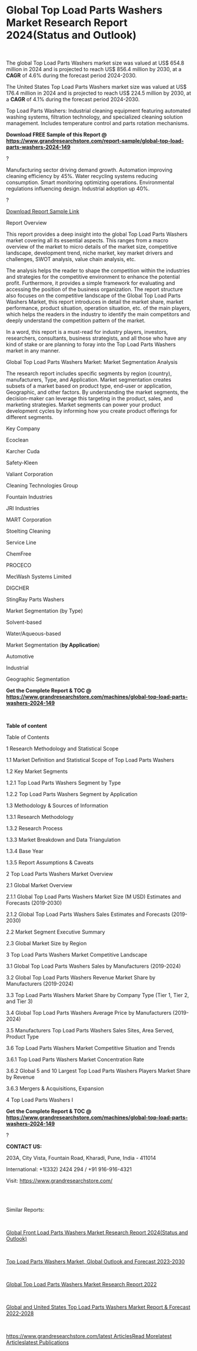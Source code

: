 <h1>Global Top Load Parts Washers Market Research Report 2024(Status and Outlook)</h1><br/><p>The global Top Load Parts Washers market size was valued at US$ 654.8 million in 2024 and is projected to reach US$ 856.4 million by 2030, at a <strong>CAGR</strong> of 4.6% during the forecast period 2024-2030.</p>
 
 
 
 <p>The United States Top Load Parts Washers market size was valued at US$ 176.4 million in 2024 and is projected to reach US$ 224.5 million by 2030, at a <strong>CAGR</strong> of 4.1% during the forecast period 2024-2030.</p>
 
 
 
 <p>Top Load Parts Washers: Industrial cleaning equipment featuring automated washing systems, filtration technology, and specialized cleaning solution management. Includes temperature control and parts rotation mechanisms.</p>
 
 
 
 <div><b>Download FREE Sample of this Report @ <a href="https://www.grandresearchstore.com/report-sample/global-top-load-parts-washers-2024-149">https://www.grandresearchstore.com/report-sample/global-top-load-parts-washers-2024-149</a></b></div>
 
 
 
 <p>? </p>
 
 
 
 <p>Manufacturing sector driving demand growth. Automation improving cleaning efficiency by 45%. Water recycling systems reducing consumption. Smart monitoring optimizing operations. Environmental regulations influencing design. Industrial adoption up 40%.</p>
 
 
 
 <p>? </p>
 
 
 
 <p><a href="https://www.grandresearchstore.com/mr-admin/report-sample/global-top-load-parts-washers-2024-149">Download Report Sample Link</a></p>
 
 
 
 <p>Report Overview</p>
 
 
 
 <p>This report provides a deep insight into the global Top Load Parts Washers market covering all its essential aspects. This ranges from a macro overview of the market to micro details of the market size, competitive landscape, development trend, niche market, key market drivers and challenges, SWOT analysis, value chain analysis, etc.</p>
 
 
 
 <p>The analysis helps the reader to shape the competition within the industries and strategies for the competitive environment to enhance the potential profit. Furthermore, it provides a simple framework for evaluating and accessing the position of the business organization. The report structure also focuses on the competitive landscape of the Global Top Load Parts Washers Market, this report introduces in detail the market share, market performance, product situation, operation situation, etc. of the main players, which helps the readers in the industry to identify the main competitors and deeply understand the competition pattern of the market.</p>
 
 
 
 <p>In a word, this report is a must-read for industry players, investors, researchers, consultants, business strategists, and all those who have any kind of stake or are planning to foray into the Top Load Parts Washers market in any manner.</p>
 
 
 
 <p>Global Top Load Parts Washers Market: Market Segmentation Analysis</p>
 
 
 
 <p>The research report includes specific segments by region (country), manufacturers, Type, and Application. Market segmentation creates subsets of a market based on product type, end-user or application, Geographic, and other factors. By understanding the market segments, the decision-maker can leverage this targeting in the product, sales, and marketing strategies. Market segments can power your product development cycles by informing how you create product offerings for different segments.</p>
 
 
 
 <p>Key Company</p>
 
 
 
 <p>Ecoclean</p>
 
 
 
 <p>Karcher Cuda</p>
 
 
 
 <p>Safety-Kleen</p>
 
 
 
 <p>Valiant Corporation</p>
 
 
 
 <p>Cleaning Technologies Group</p>
 
 
 
 <p>Fountain Industries</p>
 
 
 
 <p>JRI Industries</p>
 
 
 
 <p>MART Corporation</p>
 
 
 
 <p>Stoelting Cleaning</p>
 
 
 
 <p>Service Line</p>
 
 
 
 <p>ChemFree</p>
 
 
 
 <p>PROCECO</p>
 
 
 
 <p>MecWash Systems Limited</p>
 
 
 
 <p>DIGCHER</p>
 
 
 
 <p>StingRay Parts Washers</p>
 
 
 
 <p>Market Segmentation (by Type)</p>
 
 
 
 <p>Solvent-based</p>
 
 
 
 <p>Water/Aqueous-based</p>
 
 
 
 <p>Market Segmentation (<strong>by Application</strong>)</p>
 
 
 
 <p>Automotive</p>
 
 
 
 <p>Industrial</p>
 
 
 
 <p>Geographic Segmentation</p>
 
 
 
 <div><b>Get the Complete Report & TOC @ <a href="https://www.grandresearchstore.com/machines/global-top-load-parts-washers-2024-149">https://www.grandresearchstore.com/machines/global-top-load-parts-washers-2024-149</a></b></div>
 
 
 
 <p><br />
 
 <b>Table of content</b></p>
 
 
 
 <p>Table of Contents<br />
 
 1 Research Methodology and Statistical Scope<br />
 
 1.1 Market Definition and Statistical Scope of Top Load Parts Washers<br />
 
 1.2 Key Market Segments<br />
 
 1.2.1 Top Load Parts Washers Segment by Type<br />
 
 1.2.2 Top Load Parts Washers Segment by Application<br />
 
 1.3 Methodology & Sources of Information<br />
 
 1.3.1 Research Methodology<br />
 
 1.3.2 Research Process<br />
 
 1.3.3 Market Breakdown and Data Triangulation<br />
 
 1.3.4 Base Year<br />
 
 1.3.5 Report Assumptions & Caveats<br />
 
 2 Top Load Parts Washers Market Overview<br />
 
 2.1 Global Market Overview<br />
 
 2.1.1 Global Top Load Parts Washers Market Size (M USD) Estimates and Forecasts (2019-2030)<br />
 
 2.1.2 Global Top Load Parts Washers Sales Estimates and Forecasts (2019-2030)<br />
 
 2.2 Market Segment Executive Summary<br />
 
 2.3 Global Market Size by Region<br />
 
 3 Top Load Parts Washers Market Competitive Landscape<br />
 
 3.1 Global Top Load Parts Washers Sales by Manufacturers (2019-2024)<br />
 
 3.2 Global Top Load Parts Washers Revenue Market Share by Manufacturers (2019-2024)<br />
 
 3.3 Top Load Parts Washers Market Share by Company Type (Tier 1, Tier 2, and Tier 3)<br />
 
 3.4 Global Top Load Parts Washers Average Price by Manufacturers (2019-2024)<br />
 
 3.5 Manufacturers Top Load Parts Washers Sales Sites, Area Served, Product Type<br />
 
 3.6 Top Load Parts Washers Market Competitive Situation and Trends<br />
 
 3.6.1 Top Load Parts Washers Market Concentration Rate<br />
 
 3.6.2 Global 5 and 10 Largest Top Load Parts Washers Players Market Share by Revenue<br />
 
 3.6.3 Mergers & Acquisitions, Expansion<br />
 
 4 Top Load Parts Washers I</p>
 
 
 
 <div><b>Get the Complete Report & TOC @ <a href="https://www.grandresearchstore.com/machines/global-top-load-parts-washers-2024-149">https://www.grandresearchstore.com/machines/global-top-load-parts-washers-2024-149</a></b></div>
 
 
 
 <p>? </p>
 
 
 
 <p><b>CONTACT US:</b><br />
 
 203A, City Vista, Fountain Road, Kharadi, Pune, India - 411014<br />
 
 International: +1(332) 2424 294 / +91 916-916-4321<br />
 
 Visit: <a href="https://www.grandresearchstore.com/">https://www.grandresearchstore.com/</a><br />
 
 <br />
 
 <br />
 
 Similar Reports:<br />
 
 <br />
 
 <a href="https://www.grandresearchstore.com/machines/global-front-load-parts-washers-2024-247">Global Front Load Parts Washers Market Research Report 2024(Status and Outlook)</a><br />
 
 <br />
 
 <a href="https://www.grandresearchstore.com/machines/global-top-load-parts-washers-forecast-2023-2030-139">Top Load Parts Washers Market, Global Outlook and Forecast 2023-2030</a><br />
 
 <br />
 
 <a href="https://www.grandresearchstore.com/machines/global-top-load-parts-washers-2022-502">Global Top Load Parts Washers Market Research Report 2022</a><br />
 
 <br />
 
 <a href="https://www.grandresearchstore.com/machines/global-united-states-top-load-parts-washers-2022-2028-236">Global and United States Top Load Parts Washers Market Report & Forecast 2022-2028</a><br />
 
 <br />
 
 <a href="https://gyeongbokgung.com">https://www.grandresearchstore.com/</a><a href="https://hallyeomaritime.com">latest Articles</a><a href="https://jingwansa.com">Read More</a><a href="https://nguoiviet.jp/">latest Articles</a><a href="https://www.intelmarketresearch.com/">latest Publications</a></p>